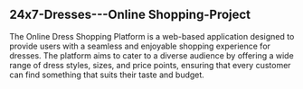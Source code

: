 ## 24x7-Dresses---Online Shopping-Project



The Online Dress Shopping Platform is a web-based application designed to provide users with a seamless and enjoyable shopping experience for dresses. The platform aims to cater to a diverse audience by offering a wide range of dress styles, sizes, and price points, ensuring that every customer can find something that suits their taste and budget.

